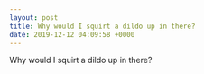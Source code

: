 ```yaml
---
layout: post
title: Why would I squirt a dildo up in there?
date: 2019-12-12 04:09:58 +0000
---
```


Why would I squirt a dildo up in there?


